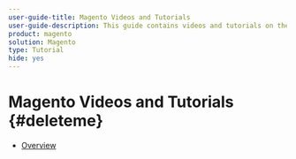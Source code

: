 ```yaml
---
user-guide-title: Magento Videos and Tutorials
user-guide-description: This guide contains videos and tutorials on the many features and capabilities of Adobe Magento Commerce.
product: magento
solution: Magento
type: Tutorial
hide: yes
---
```


# Magento Videos and Tutorials {#deleteme}

+ [Overview](overview.md)
